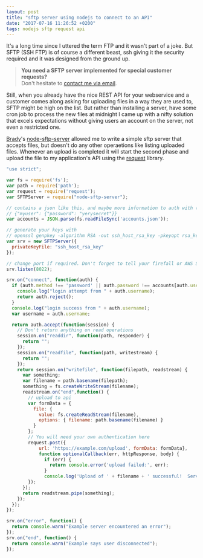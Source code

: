 ```yaml
---
layout: post
title: "sftp server using nodejs to connect to an API"
date: "2017-07-16 11:26:52 +0200"
tags: nodejs sftp request api
---
```


It's a long time since I uttered the term FTP and it wasn't part of a joke.
But SFTP (SSH FTP) is of course a different beast, ssh giving it the security required
and it was designed from the ground up.

> **You need a SFTP server implemented for special customer requests?**  
> Don't hesitate to [contact me via email](mailto:tomk32@tomk32.de).

Still, when you already have the nice REST API for your webservice and a customer
comes along asking for uploading files in a way they are used to, SFTP might be high on the list.
But rather than installing a server, have some cron job to process the new files at midnight
I came up with a nifty solution that excels expectations without giving
users an account on the server, not even a restricted one.

[Brady](http://www.uberbrady.com)'s [node-sftp-server](https://github.com/BriteVerify/node-sftp-server)
allowed me to write a simple sftp server that accepts files, but doesn't do any other operaetions like listing
uploaded files. Whenever an upload is completed it will start the second phase and upload the file to
my application's API using the [request](https://github.com/request/request) library.

```js
"use strict";

var fs = require('fs');
var path = require('path');
var request = require('request');
var SFTPServer = require("node-sftp-server");

// contains a json like this, and maybe more information to auth with the API
// {"myuser": {"password": "yerysecret"}}
var accounts = JSON.parse(fs.readFileSync('accounts.json'));

// generate your keys with
// openssl genpkey -algorithm RSA -out ssh_host_rsa_key -pkeyopt rsa_keygen_bits:2048
var srv = new SFTPServer({
  privateKeyFile: "ssh_host_rsa_key"
});

// change port if required. Don't forget to tell your firefall or AWS Security Group
srv.listen(8022);

srv.on("connect", function(auth) {
  if (auth.method !== 'password' || auth.password !== accounts[auth.username].password) {
    console.log("login attempt from " + auth.username);
    return auth.reject();
  }
  console.log("login success from " + auth.username);
  var username = auth.username;

  return auth.accept(function(session) {
    // Don't return anything on read operations
    session.on("readdir", function(path, responder) {
      return "";
    });
    session.on("readfile", function(path, writestream) {
      return ""; 
    });
    return session.on("writefile", function(filepath, readstream) {
      var something;
      var filename = path.basename(filepath);
      something = fs.createWriteStream(filename);
      readstream.on("end",function() {
        // upload to api
        var formData = {
          file: {
            value: fs.createReadStream(filename),
            options: { filename: path.basename(filename) }
          }
        };
        // You will need your own authentication here
        request.post({
            url: 'https://example.com/upload', formData: formData},
            function optionalCallback(err, httpResponse, body) {
              if (err) {
                return console.error('upload failed:', err);
              }
              console.log('Upload of ' + filename + ' successful!  Server responded with:', body);
        });
      });
      return readstream.pipe(something);
    });
  });
});

srv.on("error", function() {
  return console.warn("Example server encountered an error");
});
srv.on("end", function() {
  return console.warn("Example says user disconnected");
});

```
